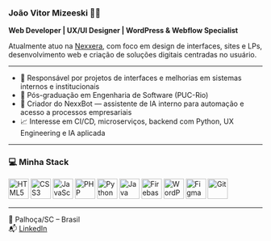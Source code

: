 ### João Vitor Mizeeski 👨‍💻  
**Web Developer | UX/UI Designer | WordPress & Webflow Specialist**

Atualmente atuo na [Nexxera](https://www.nexxera.com/), com foco em design de interfaces, sites e LPs, desenvolvimento web e criação de soluções digitais centradas no usuário.

---

- 💼 Responsável por projetos de interfaces e melhorias em sistemas internos e institucionais  
- 🧠 Pós-graduação em Engenharia de Software (PUC-Rio)  
- 🤖 Criador do NexxBot — assistente de IA interno para automação e acesso a processos empresariais  
- 📈 Interesse em CI/CD, microserviços, backend com Python, UX Engineering e IA aplicada  

---

### 💻 Minha Stack

<p align="left">
  <img src="https://cdn.jsdelivr.net/gh/devicons/devicon/icons/html5/html5-original.svg" width="40" height="40" alt="HTML5" />
  <img src="https://cdn.jsdelivr.net/gh/devicons/devicon/icons/css3/css3-original.svg" width="40" height="40" alt="CSS3" />
  <img src="https://cdn.jsdelivr.net/gh/devicons/devicon/icons/javascript/javascript-original.svg" width="40" height="40" alt="JavaScript" />
  <img src="https://cdn.jsdelivr.net/gh/devicons/devicon/icons/php/php-original.svg" width="40" height="40" alt="PHP" />
  <img src="https://cdn.jsdelivr.net/gh/devicons/devicon/icons/python/python-original.svg" width="40" height="40" alt="Python" />
  <img src="https://cdn.jsdelivr.net/gh/devicons/devicon/icons/java/java-original.svg" width="40" height="40" alt="Java" />
  <img src="https://cdn.jsdelivr.net/gh/devicons/devicon/icons/firebase/firebase-plain.svg" width="40" height="40" alt="Firebase" />
  <img src="https://cdn.jsdelivr.net/gh/devicons/devicon/icons/wordpress/wordpress-plain.svg" width="40" height="40" alt="WordPress" />
  <img src="https://cdn.jsdelivr.net/gh/devicons/devicon/icons/figma/figma-original.svg" width="40" height="40" alt="Figma" />
  <img src="https://cdn.jsdelivr.net/gh/devicons/devicon/icons/git/git-original.svg" width="40" height="40" alt="Git" />
</p>

---

📍 Palhoça/SC – Brasil  
📬 [LinkedIn](https://br.linkedin.com/in/joao-mizeeski)
